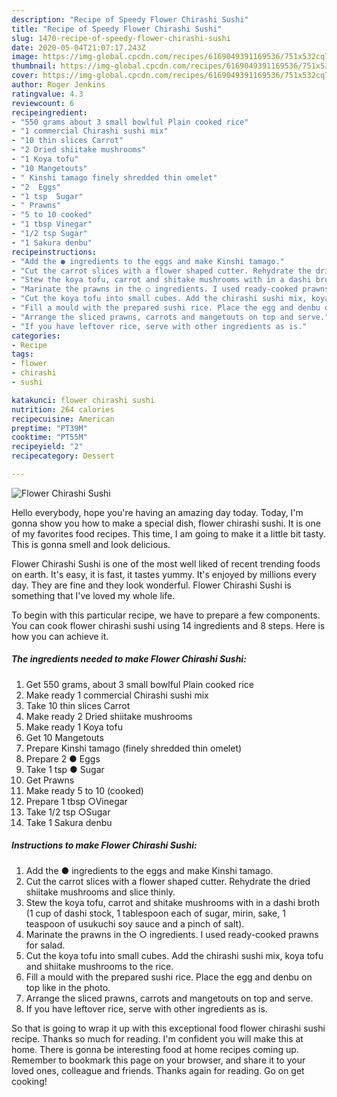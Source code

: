 ```yaml
---
description: "Recipe of Speedy Flower Chirashi Sushi"
title: "Recipe of Speedy Flower Chirashi Sushi"
slug: 1470-recipe-of-speedy-flower-chirashi-sushi
date: 2020-05-04T21:07:17.243Z
image: https://img-global.cpcdn.com/recipes/6169049391169536/751x532cq70/flower-chirashi-sushi-recipe-main-photo.jpg
thumbnail: https://img-global.cpcdn.com/recipes/6169049391169536/751x532cq70/flower-chirashi-sushi-recipe-main-photo.jpg
cover: https://img-global.cpcdn.com/recipes/6169049391169536/751x532cq70/flower-chirashi-sushi-recipe-main-photo.jpg
author: Roger Jenkins
ratingvalue: 4.3
reviewcount: 6
recipeingredient:
- "550 grams about 3 small bowlful Plain cooked rice"
- "1 commercial Chirashi sushi mix"
- "10 thin slices Carrot"
- "2 Dried shiitake mushrooms"
- "1 Koya tofu"
- "10 Mangetouts"
- " Kinshi tamago finely shredded thin omelet"
- "2  Eggs"
- "1 tsp  Sugar"
- " Prawns"
- "5 to 10 cooked"
- "1 tbsp Vinegar"
- "1/2 tsp Sugar"
- "1 Sakura denbu"
recipeinstructions:
- "Add the ● ingredients to the eggs and make Kinshi tamago."
- "Cut the carrot slices with a flower shaped cutter. Rehydrate the dried shiitake mushrooms and slice thinly."
- "Stew the koya tofu, carrot and shitake mushrooms with in a dashi broth (1 cup of dashi stock, 1 tablespoon each of sugar, mirin, sake, 1 teaspoon of usukuchi soy sauce and a pinch of salt)."
- "Marinate the prawns in the ○ ingredients. I used ready-cooked prawns for salad."
- "Cut the koya tofu into small cubes. Add the chirashi sushi mix, koya tofu and shiitake mushrooms to the rice."
- "Fill a mould with the prepared sushi rice. Place the egg and denbu on top like in the photo."
- "Arrange the sliced prawns, carrots and mangetouts on top and serve."
- "If you have leftover rice, serve with other ingredients as is."
categories:
- Recipe
tags:
- flower
- chirashi
- sushi

katakunci: flower chirashi sushi 
nutrition: 264 calories
recipecuisine: American
preptime: "PT39M"
cooktime: "PT55M"
recipeyield: "2"
recipecategory: Dessert

---
```



![Flower Chirashi Sushi](https://img-global.cpcdn.com/recipes/6169049391169536/751x532cq70/flower-chirashi-sushi-recipe-main-photo.jpg)

Hello everybody, hope you're having an amazing day today. Today, I'm gonna show you how to make a special dish, flower chirashi sushi. It is one of my favorites food recipes. This time, I am going to make it a little bit tasty. This is gonna smell and look delicious.

Flower Chirashi Sushi is one of the most well liked of recent trending foods on earth. It's easy, it is fast, it tastes yummy. It's enjoyed by millions every day. They are fine and they look wonderful. Flower Chirashi Sushi is something that I've loved my whole life.




To begin with this particular recipe, we have to prepare a few components. You can cook flower chirashi sushi using 14 ingredients and 8 steps. Here is how you can achieve it.

<!--inarticleads1-->

##### The ingredients needed to make Flower Chirashi Sushi:

1. Get 550 grams, about 3 small bowlful Plain cooked rice
1. Make ready 1 commercial Chirashi sushi mix
1. Take 10 thin slices Carrot
1. Make ready 2 Dried shiitake mushrooms
1. Make ready 1 Koya tofu
1. Get 10 Mangetouts
1. Prepare  Kinshi tamago (finely shredded thin omelet)
1. Prepare 2 ● Eggs
1. Take 1 tsp ● Sugar
1. Get  Prawns
1. Make ready 5 to 10 (cooked)
1. Prepare 1 tbsp ○Vinegar
1. Take 1/2 tsp ○Sugar
1. Take 1 Sakura denbu




<!--inarticleads2-->

##### Instructions to make Flower Chirashi Sushi:

1. Add the ● ingredients to the eggs and make Kinshi tamago.
1. Cut the carrot slices with a flower shaped cutter. Rehydrate the dried shiitake mushrooms and slice thinly.
1. Stew the koya tofu, carrot and shitake mushrooms with in a dashi broth (1 cup of dashi stock, 1 tablespoon each of sugar, mirin, sake, 1 teaspoon of usukuchi soy sauce and a pinch of salt).
1. Marinate the prawns in the ○ ingredients. I used ready-cooked prawns for salad.
1. Cut the koya tofu into small cubes. Add the chirashi sushi mix, koya tofu and shiitake mushrooms to the rice.
1. Fill a mould with the prepared sushi rice. Place the egg and denbu on top like in the photo.
1. Arrange the sliced prawns, carrots and mangetouts on top and serve.
1. If you have leftover rice, serve with other ingredients as is.




So that is going to wrap it up with this exceptional food flower chirashi sushi recipe. Thanks so much for reading. I'm confident you will make this at home. There is gonna be interesting food at home recipes coming up. Remember to bookmark this page on your browser, and share it to your loved ones, colleague and friends. Thanks again for reading. Go on get cooking!
